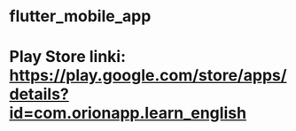 # flutter_mobile_app
# Play Store linki: https://play.google.com/store/apps/details?id=com.orionapp.learn_english
